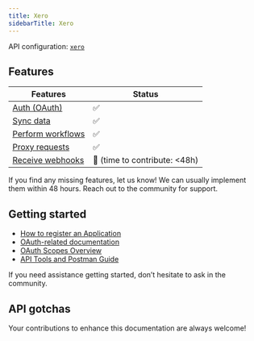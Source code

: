 ```yaml
---
title: Xero
sidebarTitle: Xero
---
```


API configuration: [`xero`](https://terapi.dev/providers.yaml)

## Features

| Features                                                             | Status                           |
| -------------------------------------------------------------------- | -------------------------------- |
| [Auth (OAuth)](/integrate/guides/authorize-an-api)                   | ✅                               |
| [Sync data](/integrate/guides/sync-data-from-an-api)                 | ✅                               |
| [Perform workflows](/integrate/guides/perform-workflows-with-an-api) | ✅                               |
| [Proxy requests](/integrate/guides/proxy-requests-to-an-api)         | ✅                               |
| [Receive webhooks](/integrate/guides/receive-webhooks-from-an-api)   | 🚫 (time to contribute: &lt;48h) |

<Tip>If you find any missing features, let us know! We can usually implement them within 48 hours. Reach out to the community for support.</Tip>

## Getting started

- [How to register an Application](https://developer.xero.com/app/manage)
- [OAuth-related documentation](https://developer.xero.com/documentation/guides/oauth2/auth-flow)
- [OAuth Scopes Overview](https://developer.xero.com/documentation/guides/oauth2/scopes)
- [API Tools and Postman Guide](https://developer.xero.com/documentation/sdks-and-tools/tools/postman/#steps-to-get-up-and-running)

<Tip>If you need assistance getting started, don’t hesitate to ask in the community.</Tip>

## API gotchas

<Note>Your contributions to enhance this documentation are always welcome!</Note>
